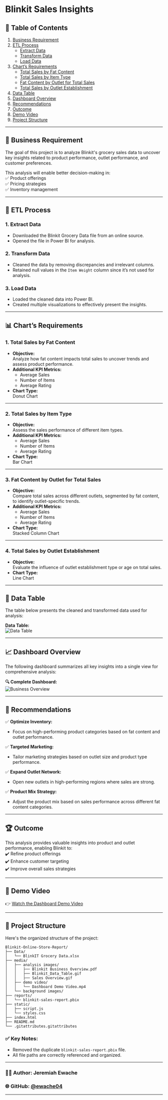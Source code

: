 # **Blinkit Sales Insights**  

## **📌 Table of Contents**  
1. [Business Requirement](#business-requirement)  
2. [ETL Process](#etl-process)  
   - [Extract Data](#1-extract-data)  
   - [Transform Data](#2-transform-data)  
   - [Load Data](#3-load-data)  
3. [Chart’s Requirements](#charts-requirements)  
   - [Total Sales by Fat Content](#1-total-sales-by-fat-content)  
   - [Total Sales by Item Type](#2-total-sales-by-item-type)  
   - [Fat Content by Outlet for Total Sales](#3-fat-content-by-outlet-for-total-sales)  
   - [Total Sales by Outlet Establishment](#4-total-sales-by-outlet-establishment)  
4. [Data Table](#data-table)  
5. [Dashboard Overview](#dashboard-overview)  
6. [Recommendations](#recommendations)  
7. [Outcome](#outcome)  
8. [Demo Video](#demo-video)  
9. [Project Structure](#project-structure)  

---

## **🚀 Business Requirement**  
The goal of this project is to analyze Blinkit's grocery sales data to uncover key insights related to product performance, outlet performance, and customer preferences.  

This analysis will enable better decision-making in:  
✅ Product offerings  
✅ Pricing strategies  
✅ Inventory management  

---

## **🔎 ETL Process**  

### **1. Extract Data**  
- Downloaded the Blinkit Grocery Data file from an online source.  
- Opened the file in Power BI for analysis.  

### **2. Transform Data**  
- Cleaned the data by removing discrepancies and irrelevant columns.  
- Retained null values in the `Item Weight` column since it’s not used for analysis.  

### **3. Load Data**  
- Loaded the cleaned data into Power BI.  
- Created multiple visualizations to effectively present the insights.  

---

## **📊 Chart’s Requirements**  

### **1. Total Sales by Fat Content**  
- **Objective:**  
   Analyze how fat content impacts total sales to uncover trends and assess product performance.  
- **Additional KPI Metrics:**  
   - Average Sales  
   - Number of Items  
   - Average Rating  
- **Chart Type:**  
   Donut Chart  

---

### **2. Total Sales by Item Type**  
- **Objective:**  
   Assess the sales performance of different item types.  
- **Additional KPI Metrics:**  
   - Average Sales  
   - Number of Items  
   - Average Rating  
- **Chart Type:**  
   Bar Chart  

---

### **3. Fat Content by Outlet for Total Sales**  
- **Objective:**  
   Compare total sales across different outlets, segmented by fat content, to identify outlet-specific trends.  
- **Additional KPI Metrics:**  
   - Average Sales  
   - Number of Items  
   - Average Rating  
- **Chart Type:**  
   Stacked Column Chart  

---

### **4. Total Sales by Outlet Establishment**  
- **Objective:**  
   Evaluate the influence of outlet establishment type or age on total sales.  
- **Chart Type:**  
   Line Chart  

---

## **📑 Data Table**  
The table below presents the cleaned and transformed data used for analysis:

**Data Table:**  
![Data Table](media/analysis%20images/Blinkit_Data_Table.gif)  

---

## **📈 Dashboard Overview**  
The following dashboard summarizes all key insights into a single view for comprehensive analysis:

**🔍 Complete Dashboard:**  
![Business Overview](media/analysis%20images/Sales%20Overview.gif)  

---

## **📢 Recommendations**  

✅ **Optimize Inventory:**  
- Focus on high-performing product categories based on fat content and outlet performance.  

✅ **Targeted Marketing:**  
- Tailor marketing strategies based on outlet size and product type performance.  

✅ **Expand Outlet Network:**  
- Open new outlets in high-performing regions where sales are strong.  

✅ **Product Mix Strategy:**  
- Adjust the product mix based on sales performance across different fat content categories.  

---

## **🏆 Outcome**  
This analysis provides valuable insights into product and outlet performance, enabling Blinkit to:  
✔️ Refine product offerings  
✔️ Enhance customer targeting  
✔️ Improve overall sales strategies  

---

## **🎥 Demo Video**  
👉 [Watch the Dashboard Demo Video](media/demo%20video/Dashboard%20Demo%20Video.mp4)  

---

## **📂 Project Structure**  
Here's the organized structure of the project:

```
Blinkit-Online-Store-Report/
├── Data/
│   └── BlinkIT Grocery Data.xlsx
├── media/
│   ├── analysis images/
│   │   ├── Blinkit Business Overview.pdf
│   │   ├── Blinkit_Data_Table.gif
│   │   ├── Sales Overview.gif
│   ├── demo video/
│   │   └── Dashboard Demo Video.mp4
│   └── background images/
├── reports/
│   └── blinkit-sales-report.pbix
├── static/
│   ├── script.js
│   └── styles.css
├── index.html
├── README.md
└── .gitattributes.gitattributes
```

### ✅ **Key Notes:**  
- Removed the duplicate `blinkit-sales-report.pbix` file.  
- All file paths are correctly referenced and organized.  

---

### 👨‍💻 **Author:** Jeremiah Ewache  
### 🌐 **GitHub:** [@ewache04](https://github.com/ewache04)  

---